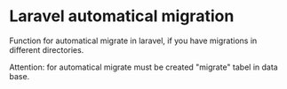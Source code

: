 Laravel automatical migration
=============================

Function for automatical migrate in laravel, if you have migrations in different directories.

Attention: for automatical migrate must be created "migrate" tabel in data base.
